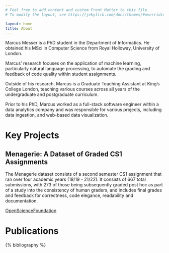 ```yaml
---
# Feel free to add content and custom Front Matter to this file.
# To modify the layout, see https://jekyllrb.com/docs/themes/#overriding-theme-defaults

layout: home
title: About 
---
```

Marcus Messer is a PhD student in the Department of Informatics. He obtained his MSci in Computer Science from Royal Holloway, University of London.

Marcus’ research focuses on the application of machine learning, particularly natural language processing, to automate the grading and feedback of code quality within student assignments.

Outside of his research, Marcus is a Graduate Teaching Assistant at King’s College London, teaching various courses across all years of the undergraduate and postgraduate curriculum.

Prior to his PhD, Marcus worked as a full-stack software engineer within a data analytics company and was responsible for various projects, including data ingestion, and web-based data visualization.

# Key Projects
## Menagerie: A Dataset of Graded CS1 Assignments

The Menagerie dataset consists of a second semester CS1 assignment that ran over four academic years (18/19 - 21/22). It consists of 667 total submissions, with 273 of those being subsequently graded post hoc as part of a study into the consistency of human graders, and includes final grades and feedback for correctness, code elegance, readability and documentation.

[OpenScienceFoundation](https://osf.io/q8jbt/wiki/home/)

# Publications
{% bibliography %} 